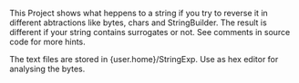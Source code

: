 This Project shows what heppens to a string if you try to reverse it in different abtractions like bytes, chars and StringBuilder. The result is different if your string contains surrogates or not. See comments in source code for more hints.

The text files are stored in {user.home}/StringExp. Use as hex editor for analysing the bytes.
